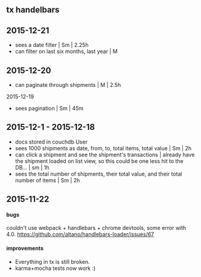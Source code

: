 ## tx handelbars

## 2015-12-21
* sees a date filter | Sm | 2.25h
* can filter on last six months, last year | M

## 2015-12-20
* can paginate through shipments | M | 2.5h

2015-12-19
* sees pagination | Sm | 45m

## 2015-12-1 - 2015-12-18
* docs stored in couchdb
User
* sees 1000 shipments as date, from, to, total items, total value | Sm | 2h
* can click a shipment and see the shipment's transactions | already have the shipment loaded on list view, so this could be one less hit to the DB... | sm | 1h
* sees the total number of shipments, their total value, and their total number of items | Sm | 2h

## 2015-11-22

#### bugs
couldn't use webpack + handlebars + chrome devtools, some error with 4.0. https://github.com/altano/handlebars-loader/issues/67

#### improvements
* Everything in tx is still broken.
* karma+mocha tests now work :)